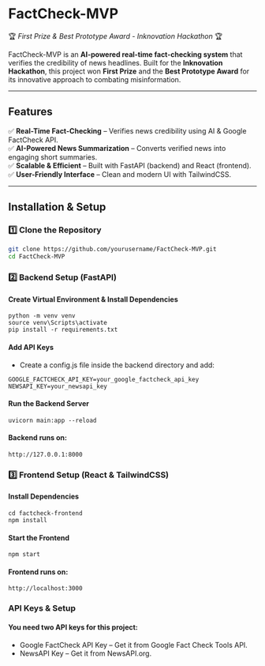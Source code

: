 # FactCheck-MVP  
🏆 *First Prize & Best Prototype Award - Inknovation Hackathon* 🏆  

FactCheck-MVP is an **AI-powered real-time fact-checking system** that verifies the credibility of news headlines. Built for the **Inknovation Hackathon**, this project won **First Prize** and the **Best Prototype Award** for its innovative approach to combating misinformation.

---

## Features  
✅ **Real-Time Fact-Checking** – Verifies news credibility using AI & Google FactCheck API.  
✅ **AI-Powered News Summarization** – Converts verified news into engaging short summaries.  
✅ **Scalable & Efficient** – Built with FastAPI (backend) and React (frontend).  
✅ **User-Friendly Interface** – Clean and modern UI with TailwindCSS.  

---

## Installation & Setup  

### 1️⃣ Clone the Repository  
```sh
git clone https://github.com/yourusername/FactCheck-MVP.git
cd FactCheck-MVP
```

### 2️⃣ Backend Setup (FastAPI)
#### Create Virtual Environment & Install Dependencies
```
python -m venv venv
source venv\Scripts\activate
pip install -r requirements.txt
```
#### Add API Keys
- Create a config.js file inside the backend directory and add:
```
GOOGLE_FACTCHECK_API_KEY=your_google_factcheck_api_key
NEWSAPI_KEY=your_newsapi_key
```
#### Run the Backend Server
```
uvicorn main:app --reload
```

#### Backend runs on: 
```http://127.0.0.1:8000```

### 3️⃣ Frontend Setup (React & TailwindCSS)
#### Install Dependencies
```
cd factcheck-frontend
npm install
```
#### Start the Frontend
```
npm start
```

#### Frontend runs on: 
```
http://localhost:3000
```

### API Keys & Setup
#### You need two API keys for this project:
- Google FactCheck API Key – Get it from Google Fact Check Tools API.
- NewsAPI Key – Get it from NewsAPI.org.



